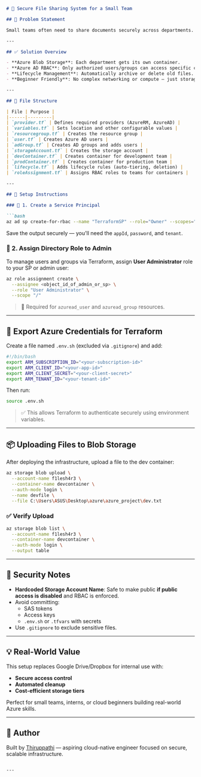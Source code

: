 ```markdown
# 🔐 Secure File Sharing System for a Small Team

## 📌 Problem Statement

Small teams often need to share documents securely across departments. Email attachments are risky and hard to manage. This project replaces insecure sharing with a **secure, scalable, and cost-optimized solution using Azure Blob Storage**.

---

## ✅ Solution Overview

- **Azure Blob Storage**: Each department gets its own container.
- **Azure AD RBAC**: Only authorized users/groups can access specific containers.
- **Lifecycle Management**: Automatically archive or delete old files.
- **Beginner Friendly**: No complex networking or compute — just storage, identity, and automation.

---

## 🧱 File Structure

| File | Purpose |
|------|---------|
| `provider.tf` | Defines required providers (AzureRM, AzureAD) |
| `variables.tf` | Sets location and other configurable values |
| `resourcegroup.tf` | Creates the resource group |
| `user.tf` | Creates Azure AD users |
| `adGroup.tf` | Creates AD groups and adds users |
| `storageAccount.tf` | Creates the storage account |
| `devContainer.tf` | Creates container for development team |
| `prodContainer.tf` | Creates container for production team |
| `lifecycle.tf` | Adds lifecycle rules (auto-tiering, deletion) |
| `roleAssignment.tf` | Assigns RBAC roles to teams for containers |

---

## 🚀 Setup Instructions

### 🔹 1. Create a Service Principal

```bash
az ad sp create-for-rbac --name "TerraformSP" --role="Owner" --scopes="/subscriptions/<sub_id>"
```

Save the output securely — you'll need the `appId`, `password`, and `tenant`.

### 🔹 2. Assign Directory Role to Admin

To manage users and groups via Terraform, assign **User Administrator** role to your SP or admin user:

```bash
az role assignment create \
  --assignee <object_id_of_admin_or_sp> \
  --role "User Administrator" \
  --scope "/"
```

> 🔐 Required for `azuread_user` and `azuread_group` resources.

---

## 🔧 Export Azure Credentials for Terraform

Create a file named `.env.sh` (excluded via `.gitignore`) and add:

```bash
#!/bin/bash
export ARM_SUBSCRIPTION_ID="<your-subscription-id>"
export ARM_CLIENT_ID="<your-app-id>"
export ARM_CLIENT_SECRET="<your-client-secret>"
export ARM_TENANT_ID="<your-tenant-id>"
```

Then run:

```bash
source .env.sh
```

> ✅ This allows Terraform to authenticate securely using environment variables.

---

## 📦 Uploading Files to Blob Storage

After deploying the infrastructure, upload a file to the dev container:

```bash
az storage blob upload \
  --account-name f1lesh4r3 \
  --container-name devcontainer \
  --auth-mode login \
  --name devfile \
  --file C:\Users\ASUS\Desktop\azure\azure_project\dev.txt
```

### ✅ Verify Upload

```bash
az storage blob list \
  --account-name f1lesh4r3 \
  --container-name devcontainer \
  --auth-mode login \
  --output table
```

---

## 🔐 Security Notes

- **Hardcoded Storage Account Name**: Safe to make public **if public access is disabled** and RBAC is enforced.
- Avoid committing:
  - SAS tokens
  - Access keys
  - `.env.sh` or `.tfvars` with secrets
- Use `.gitignore` to exclude sensitive files.

---

## 💡 Real-World Value

This setup replaces Google Drive/Dropbox for internal use with:
- **Secure access control**
- **Automated cleanup**
- **Cost-efficient storage tiers**

Perfect for small teams, interns, or cloud beginners building real-world Azure skills.

---

## 🙌 Author

Built by [Thiruppathi](https://github.com/thiru2612) — aspiring cloud-native engineer focused on secure, scalable infrastructure.
```

---